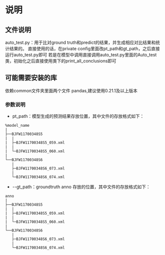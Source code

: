 # 说明

## 文件说明
auto_test.py：用于比对ground truth和predict的结果，并生成相应对比结果和统计结果的。 
直接使用的话，在private config里面改pt_path和gt_path，之后直接运行auto_test.py即可
若是在模型中调用直接调用auto_test.py里面的Auto_test类，初始化之后直接使用类下的print_all_conclusions即可

## 可能需要安装的库
依赖common文件夹里面两个文件
pandas,建议使用0.21.1及以上版本

### 参数说明
- pt_path：模型生成的预测结果存放位置，其中文件的存放格式如下：

```
%model_name
|
├──BJFW11700348S5
|  |
|  ├─BJFW11700348S5_059.xml
|  |
|  └─BJFW11700348S5_060.xml
| 
└──BJFW11700348S6
   |
   ├─BJFW11700348S6_073.xml
   |
   └─BJFW11700348S6_074.xml
```

- --gt_path：groundtruth anno 存放的位置，其中文件的存放格式如下：

```
anno
|
├──BJFW11700348S5
|  |
|  ├─BJFW11700348S5_059.xml
|  |
|  └─BJFW11700348S5_060.xml
| 
└──BJFW11700348S6
   |
   ├─BJFW11700348S6_073.xml
   |
   └─BJFW11700348S6_074.xml


